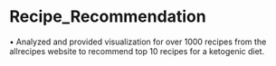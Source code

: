 # Recipe_Recommendation

•	Analyzed and provided visualization for over 1000 recipes from the allrecipes website to recommend top 10 recipes for a ketogenic diet.
